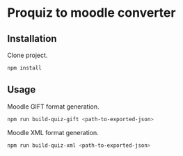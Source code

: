 # Proquiz to moodle converter

## Installation

Clone project.

```bash
npm install
```

## Usage

Moodle GIFT format generation.

```bash
npm run build-quiz-gift <path-to-exported-json>
```

Moodle XML format generation.

```bash
npm run build-quiz-xml <path-to-exported-json>
```